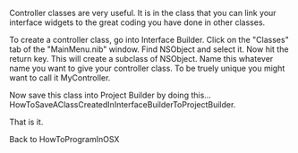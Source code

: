 Controller classes are very useful.  It is in the class that you can link your interface widgets to the great coding you have done in other classes.

To create a controller class, go into Interface Builder.  Click on the "Classes" tab of the "MainMenu.nib" window.  Find NSObject and select it.  Now hit the return key.  This will create a subclass of NSObject.  Name this whatever name you want to give your controller class.  To be truely unique you might want to call it MyController.

Now save this class into Project Builder by doing this... HowToSaveAClassCreatedInInterfaceBuilderToProjectBuilder.

That is it.

Back to HowToProgramInOSX
